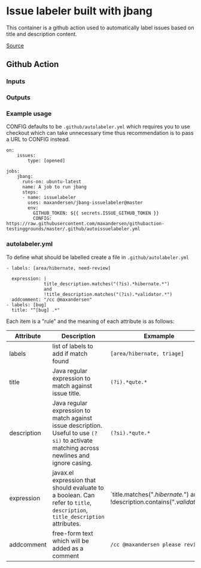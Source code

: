 # Issue labeler built with jbang

This container is a github action used to automatically label issues based on 
title and description content.

[Source](https://github.com/maxandersen/jbang-issuelabeler)

## Github Action

### Inputs

### Outputs

### Example usage


CONFIG defaults to be `.github/autolabeler.yml` which requires you to use checkout
which can take unnecessary time thus recommendation is to pass a URL to CONFIG instead.

```
on:
    issues:
        type: [opened]

jobs:
    jbang:
      runs-on: ubuntu-latest
      name: A job to run jbang
      steps:
      - name: issuelabeler
        uses: maxandersen/jbang-issuelabeler@master
        env:
          GITHUB_TOKEN: ${{ secrets.ISSUE_GITHUB_TOKEN }}
          CONFIG: https://raw.githubusercontent.com/maxandersen/githubaction-testinggrounds/master/.github/autoissuelabeler.yml
```


### autolabeler.yml

To define what should be labelled create a file in `.github/autolabeler.yml`

```
- labels: [area/hibernate, need-review]
  
  expression: |
              title_description.matches("(?is).*hibernate.*") 
              and
              !title_description.matches("(?is).*validator.*") 
  addcomment: "/cc @maxandersen"
- labels: [bug]
  title: "^[bug] .*"
```

Each item is a "rule" and the meaning of each attribute is as follows:

| Attribute | Description | Exmample |
|-----------|-------------|----------|
|labels     | list of labels to add if match found | `[area/hibernate, triage]`
|title      | Java regular expression to match against issue title. | `(?i).*qute.*` |
|description | Java regular expression to match against issue description. Useful to use `(?si)` to activate matching across newlines and ignore casing. | `(?si).*qute.*`
|expression | javax.el expression that should evaluate to a boolean. Can refer to `title`, `description`, `title_description` attributes. | `title.matches(".*hibernate.*") and !description.contains(".*validator.*") |
|addcomment | free-form text which will be added as a comment | `/cc @maxandersen please review`